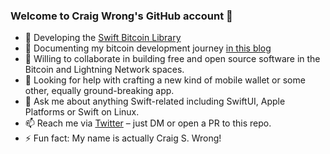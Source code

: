 ### Welcome to Craig Wrong's GitHub account 👋

- 🌱 Developing the [Swift Bitcoin Library](https://github.com/swift-bitcoin/swift-bitcoin)
- 🔭 Documenting my bitcoin development journey [in this blog](https://craigwrong.github.io)
- 👯 Willing to collaborate in building free and open source software in the Bitcoin and Lightning Network spaces.
- 🤔 Looking for help with crafting a new kind of mobile wallet or some other, equally ground-breaking app.
- 💬 Ask me about anything Swift-related including SwiftUI, Apple Platforms or Swift on Linux.
- 📫 Reach me via [Twitter](https://twitter.com/notcraigwright) – just DM or open a PR to this repo.
- ⚡️ Fun fact: My name is actually Craig S. Wrong!
